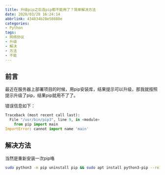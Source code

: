 ```yaml
---
title: 升级pip之后连pip都不能用了？简单解决方法
date: 2020/03/28 16:24:14
abbrlink: 434834b28e50888e
categories:
- Python
tags:
- 网络协议
- 升级
- 解决
- 方法
- 不能
---
```

## 前言
最近在服务器上部署项目的时候，用pip安装库，结果提示可以升级，那我就按照提示升级了pip，结果pip就用不了了。

错误信息如下：
```python
Traceback (most recent call last):
  File "/usr/bin/pip3", line 9, in <module>
    from pip import main
ImportError: cannot import name 'main'
```

## 解决方法
当然是重新安装一次pip咯
```bash
sudo python3 -m pip uninstall pip && sudo apt install python3-pip --reinstall
```
